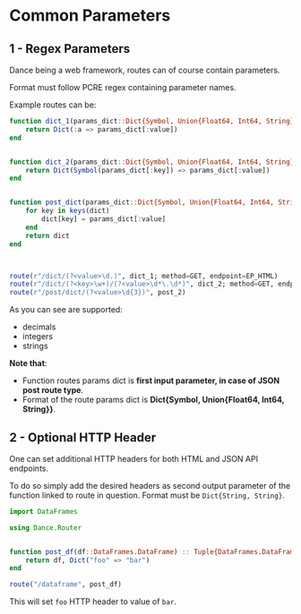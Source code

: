 # Common Parameters

## 1 - Regex Parameters

Dance being a web framework, routes can of course contain parameters.

Format must follow  PCRE regex containing parameter names.

Example routes can be:

```julia
function dict_1(params_dict::Dict{Symbol, Union{Float64, Int64, String}}) :: Dict{Symbol, Float64}
    return Dict(:a => params_dict[:value])
end


function dict_2(params_dict::Dict{Symbol, Union{Float64, Int64, String}}) :: Dict{Symbol, Int64}
    return Dict(Symbol(params_dict[:key]) => params_dict[:value])
end


function post_dict(params_dict::Dict{Symbol, Union{Float64, Int64, String}}, dict::Dict) :: Dict{Symbol, Int64}
    for key in keys(dict)
        dict[key] = params_dict[:value]
    end
    return dict
end



route(r"/dict/(?<value>\d.)", dict_1; method=GET, endpoint=EP_HTML)
route(r"/dict/(?<key>\w+)/(?<value>\d*\.\d*)", dict_2; method=GET, endpoint=EP_HTML)
route(r"/post/dict/(?<value>\d{3})", post_2)
```

As you can see are supported:
- decimals
- integers
- strings

**Note that**:

- Function routes params dict is **first input parameter, in case of JSON post route type**.
- Format of the route params dict is **Dict{Symbol, Union{Float64, Int64, String}}**.

## 2 - Optional HTTP Header

One can set additional HTTP headers for both HTML and JSON API endpoints.

To do so simply add the desired headers as second output parameter of the function linked to route in question.
Format must be `Dict{String, String}`.

```julia
import DataFrames

using Dance.Router


function post_df(df::DataFrames.DataFrame) :: Tuple{DataFrames.DataFrame, Dict{String, String}}
    return df, Dict("foo" => "bar")
end

route("/dataframe", post_df)
```

This will set `foo` HTTP header to value of `bar`.
